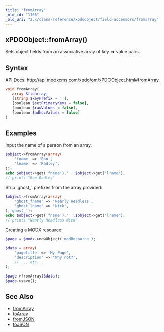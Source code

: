 ```yaml
---
title: "fromArray"
_old_id: "1166"
_old_uri: "2.x/class-reference/xpdoobject/field-accessors/fromarray"
---
```


## xPDOObject::fromArray()

Sets object fields from an associative array of key => value pairs.

## Syntax

API Docs: <http://api.modxcms.com/xpdo/om/xPDOObject.html#fromArray>

``` php 
void fromArray(
   array $fldarray,
   [string $keyPrefix = ''],
   [boolean $setPrimaryKeys = false],
   [boolean $rawValues = false],
   [boolean $adhocValues = false]
)
```

## Examples

Input the name of a person from an array.

``` php 
$object->fromArray(array(
    'fname' => 'Boo',
    'lname' => 'Radley',
));
echo $object->get('fname').' '.$object->get('lname');
// prints "Boo Radley"
```

Strip 'ghost\_' prefixes from the array provided:

``` php 
$object->fromArray(array(
    'ghost_fname' => 'Nearly Headless',
    'ghost_lname' => 'Nick',
),'ghost_');
echo $object->get('fname').' '.$object->get('lname');
// prints "Nearly Headless Nick"
```

Creating a MODX resource:

``` php 
$page = $modx->newObject('modResource');

$data = array(
    'pagetitle' => 'My Page',
    'description' => 'Why not?',
    // ... etc...
);

$page->fromArray($data);
$page->save();
```

## See Also

- [fromArray](xpdo/class-reference/xpdoobject/field-accessors/fromarray "fromArray")
- [toArray](xpdo/class-reference/xpdoobject/field-accessors/toarray "toArray")
- [fromJSON](xpdo/class-reference/xpdoobject/field-accessors/fromjson "fromJSON")
- [toJSON](xpdo/class-reference/xpdoobject/field-accessors/tojson "toJSON")